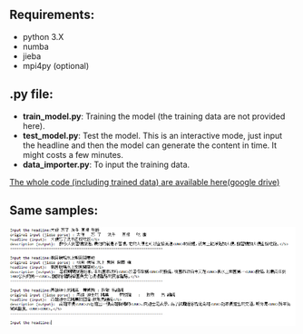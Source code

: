 ## Requirements:
* python 3.X
* numba
* jieba
* mpi4py (optional)


## .py file:
* **train_model.py**: Training the model (the training data are not provided here).
* **test_model.py**: Test the model. This is an interactive mode, just input the headline and then the model can generate the content in time. It might costs a few minutes. 
* **data_importer.py**: To input the training data.

[The whole code (including trained data) are available here(google drive)](https://drive.google.com/drive/folders/1UxDSeKn1cvO1OeItSJEmSWwnCaNhvB8t?usp=sharing)


## Same samples:
<img src="https://github.com/hchungdelta/Simple_NN_API/blob/master/NN_v.2.1_news_generator/test_news.png" width="830">

